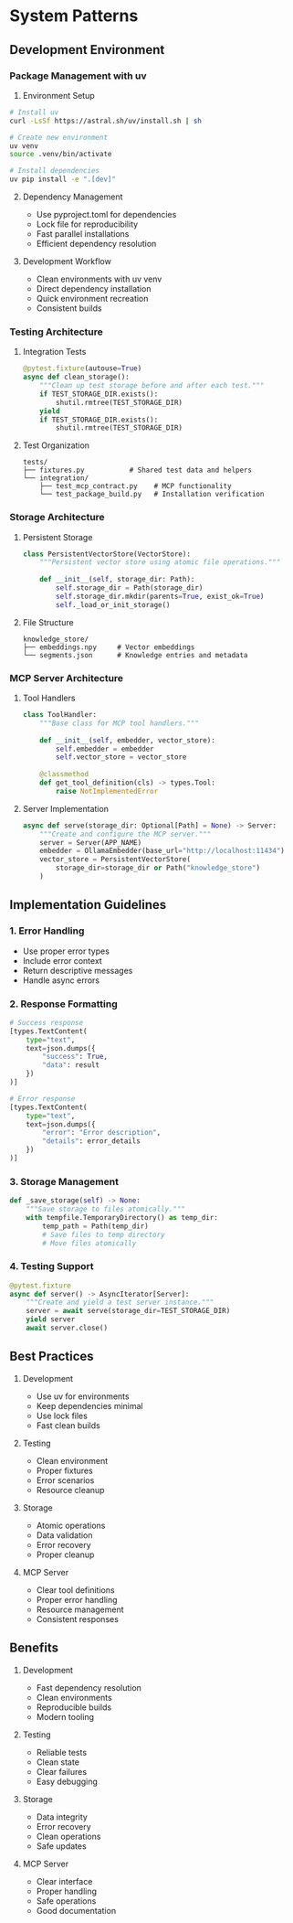 # System Patterns

## Development Environment

### Package Management with uv

1. Environment Setup
```bash
# Install uv
curl -LsSf https://astral.sh/uv/install.sh | sh

# Create new environment
uv venv
source .venv/bin/activate

# Install dependencies
uv pip install -e ".[dev]"
```

2. Dependency Management
   - Use pyproject.toml for dependencies
   - Lock file for reproducibility
   - Fast parallel installations
   - Efficient dependency resolution

3. Development Workflow
   - Clean environments with uv venv
   - Direct dependency installation
   - Quick environment recreation
   - Consistent builds

### Testing Architecture

1. Integration Tests
   ```python
   @pytest.fixture(autouse=True)
   async def clean_storage():
       """Clean up test storage before and after each test."""
       if TEST_STORAGE_DIR.exists():
           shutil.rmtree(TEST_STORAGE_DIR)
       yield
       if TEST_STORAGE_DIR.exists():
           shutil.rmtree(TEST_STORAGE_DIR)
   ```

2. Test Organization
   ```
   tests/
   ├── fixtures.py           # Shared test data and helpers
   └── integration/
       ├── test_mcp_contract.py    # MCP functionality
       └── test_package_build.py   # Installation verification
   ```

### Storage Architecture

1. Persistent Storage
   ```python
   class PersistentVectorStore(VectorStore):
       """Persistent vector store using atomic file operations."""
       
       def __init__(self, storage_dir: Path):
           self.storage_dir = Path(storage_dir)
           self.storage_dir.mkdir(parents=True, exist_ok=True)
           self._load_or_init_storage()
   ```

2. File Structure
   ```
   knowledge_store/
   ├── embeddings.npy     # Vector embeddings
   └── segments.json      # Knowledge entries and metadata
   ```

### MCP Server Architecture

1. Tool Handlers
   ```python
   class ToolHandler:
       """Base class for MCP tool handlers."""
       
       def __init__(self, embedder, vector_store):
           self.embedder = embedder
           self.vector_store = vector_store
       
       @classmethod
       def get_tool_definition(cls) -> types.Tool:
           raise NotImplementedError
   ```

2. Server Implementation
   ```python
   async def serve(storage_dir: Optional[Path] = None) -> Server:
       """Create and configure the MCP server."""
       server = Server(APP_NAME)
       embedder = OllamaEmbedder(base_url="http://localhost:11434")
       vector_store = PersistentVectorStore(
           storage_dir=storage_dir or Path("knowledge_store")
       )
   ```

## Implementation Guidelines

### 1. Error Handling
- Use proper error types
- Include error context
- Return descriptive messages
- Handle async errors

### 2. Response Formatting
```python
# Success response
[types.TextContent(
    type="text",
    text=json.dumps({
        "success": True,
        "data": result
    })
)]

# Error response
[types.TextContent(
    type="text",
    text=json.dumps({
        "error": "Error description",
        "details": error_details
    })
)]
```

### 3. Storage Management
```python
def _save_storage(self) -> None:
    """Save storage to files atomically."""
    with tempfile.TemporaryDirectory() as temp_dir:
        temp_path = Path(temp_dir)
        # Save files to temp directory
        # Move files atomically
```

### 4. Testing Support
```python
@pytest.fixture
async def server() -> AsyncIterator[Server]:
    """Create and yield a test server instance."""
    server = await serve(storage_dir=TEST_STORAGE_DIR)
    yield server
    await server.close()
```

## Best Practices

1. Development
   - Use uv for environments
   - Keep dependencies minimal
   - Use lock files
   - Fast clean builds

2. Testing
   - Clean environment
   - Proper fixtures
   - Error scenarios
   - Resource cleanup

3. Storage
   - Atomic operations
   - Data validation
   - Error recovery
   - Proper cleanup

4. MCP Server
   - Clear tool definitions
   - Proper error handling
   - Resource management
   - Consistent responses

## Benefits

1. Development
   - Fast dependency resolution
   - Clean environments
   - Reproducible builds
   - Modern tooling

2. Testing
   - Reliable tests
   - Clean state
   - Clear failures
   - Easy debugging

3. Storage
   - Data integrity
   - Error recovery
   - Clean operations
   - Safe updates

4. MCP Server
   - Clear interface
   - Proper handling
   - Safe operations
   - Good documentation

